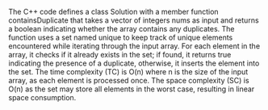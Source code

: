 The C++ code defines a class Solution with a member function containsDuplicate that takes a vector of integers 
nums as input and returns a boolean indicating whether the array contains any duplicates. The function uses a set
named unique to keep track of unique elements encountered while iterating through the input array. For each element 
in the array, it checks if it already exists in the set; if found, it returns true indicating the presence of a duplicate, 
otherwise, it inserts the element into the set. The time complexity (TC) is O(n) where n is the size of the input array, 
as each element is processed once. The space complexity (SC) is O(n) as the set may store all elements in the worst case, 
resulting in linear space consumption.




